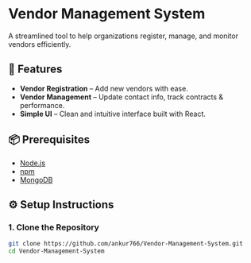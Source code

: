 # Vendor Management System

A streamlined tool to help organizations register, manage, and monitor vendors efficiently.

## 🚀 Features

- **Vendor Registration** – Add new vendors with ease.  
- **Vendor Management** – Update contact info, track contracts & performance.  
- **Simple UI** – Clean and intuitive interface built with React.

## 📦 Prerequisites

- [Node.js](https://nodejs.org/)
- [npm](https://www.npmjs.com/)
- [MongoDB](https://www.mongodb.com/)

## ⚙️ Setup Instructions

### 1. Clone the Repository

```bash
git clone https://github.com/ankur766/Vendor-Management-System.git
cd Vendor-Management-System
